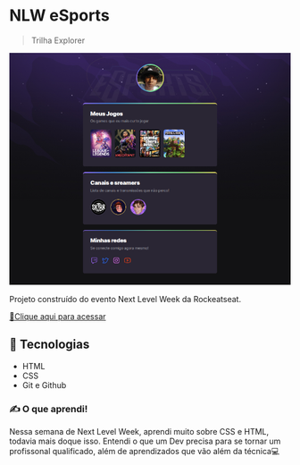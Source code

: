 # NLW eSports 
> Trilha Explorer

![preview](./.github/preview.png)

Projeto construído do evento Next Level Week
da Rockeatseat.

[🔗Clique aqui para acessar](https://atilacsilva.github.io/Nlw-eSports) 


## 🚀 Tecnologias 

- HTML
- CSS
- Git e Github

### ✍️ O que aprendi!
Nessa semana de Next Level Week, aprendi muito sobre CSS e HTML, todavia mais doque isso. Entendi o que um Dev precisa para se tornar um profissonal qualificado, além de aprendizados que vão além da técnica💻